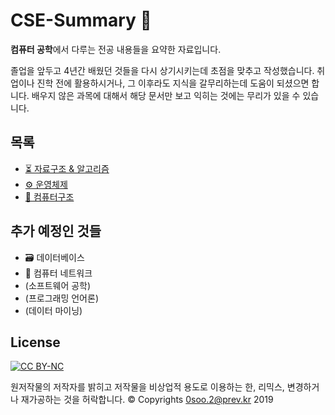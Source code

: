 # CSE-Summary 📖

**컴퓨터 공학**에서 다루는 전공 내용들을 요약한 자료입니다.

졸업을 앞두고 4년간 배웠던 것들을 다시 상기시키는데 초점을 맞추고 작성했습니다. 취업이나 진학 전에 활용하시거나, 그 이후라도 지식을 갈무리하는데 도움이 되셨으면 합니다. 배우지 않은 과목에 대해서 해당 문서만 보고 익히는 것에는 무리가 있을 수 있습니다.


## 목록

- [⏳ 자료구조 & 알고리즘](./자료구조-알고리즘)
- [⚙️ 운영체제](./운영체제)
- [🧱 컴퓨터구조](./컴퓨터구조)


## 추가 예정인 것들
- 🗃 데이터베이스
- 📨 컴퓨터 네트워크
- (소프트웨어 공학)
- (프로그래밍 언어론)
- (데이터 마이닝)


## License

[![CC BY-NC](https://mirrors.creativecommons.org/presskit/buttons/88x31/svg/by-nc.svg)](https://creativecommons.org/licenses/by-nc/4.0/deed.ko)

원저작물의 저작자를 밝히고 저작물을 비상업적 용도로 이용하는 한, 리믹스, 변경하거나 재가공하는 것을 허락합니다. &copy; Copyrights 0soo.2@prev.kr 2019


